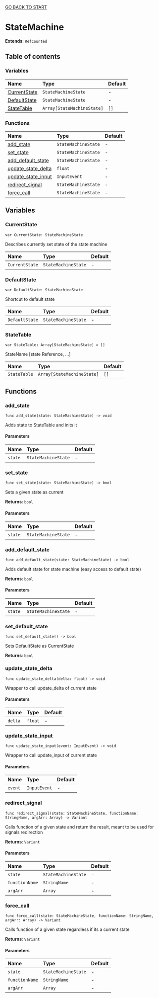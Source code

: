 [GO BACK TO START](https://github.com/USEkipa/gra-logiczna/blob/main/docs/index.md)
# StateMachine

**Extends**: `RefCounted`

## Table of contents

### Variables

|Name|Type|Default|
|:-|:-|:-|
|[CurrentState](#currentstate)|`StateMachineState`|-|
|[DefaultState](#defaultstate)|`StateMachineState`|-|
|[StateTable](#statetable)|`Array[StateMachineState]`|`[]`|

### Functions

|Name|Type|Default|
|:-|:-|:-|
|[add_state](#add_state)|`StateMachineState`|-|
|[set_state](#set_state)|`StateMachineState`|-|
|[add_default_state](#add_default_state)|`StateMachineState`|-|
|[update_state_delta](#update_state_delta)|`float`|-|
|[update_state_input](#update_state_input)|`InputEvent`|-|
|[redirect_signal](#redirect_signal)|`StateMachineState`|-|
|[force_call](#force_call)|`StateMachineState`|-|

## Variables

### CurrentState

```gdscript
var CurrentState: StateMachineState
```

Describes currently set state of the state machine

|Name|Type|Default|
|:-|:-|:-|
|`CurrentState`|`StateMachineState`|-|

### DefaultState

```gdscript
var DefaultState: StateMachineState
```

Shortcut to default state

|Name|Type|Default|
|:-|:-|:-|
|`DefaultState`|`StateMachineState`|-|

### StateTable

```gdscript
var StateTable: Array[StateMachineState] = []
```

StateName [state Reference, ...]

|Name|Type|Default|
|:-|:-|:-|
|`StateTable`|`Array[StateMachineState]`|`[]`|

## Functions

### add_state

```gdscript
func add_state(state: StateMachineState) -> void
```

Adds state to StateTable and inits it

#### Parameters

|Name|Type|Default|
|:-|:-|:-|
|`state`|`StateMachineState`|-|

### set_state

```gdscript
func set_state(state: StateMachineState) -> bool
```

Sets a given state as current

**Returns**: `bool`

#### Parameters

|Name|Type|Default|
|:-|:-|:-|
|`state`|`StateMachineState`|-|

### add_default_state

```gdscript
func add_default_state(state: StateMachineState) -> bool
```

Adds default state for state machine (easy access to default state)

**Returns**: `bool`

#### Parameters

|Name|Type|Default|
|:-|:-|:-|
|`state`|`StateMachineState`|-|

### set_default_state

```gdscript
func set_default_state() -> bool
```

Sets DefaultState as CurrentState

**Returns**: `bool`

### update_state_delta

```gdscript
func update_state_delta(delta: float) -> void
```

Wrapper to call update_delta of current state

#### Parameters

|Name|Type|Default|
|:-|:-|:-|
|`delta`|`float`|-|

### update_state_input

```gdscript
func update_state_input(event: InputEvent) -> void
```

Wrapper to call update_input of current state

#### Parameters

|Name|Type|Default|
|:-|:-|:-|
|`event`|`InputEvent`|-|

### redirect_signal

```gdscript
func redirect_signal(state: StateMachineState, functionName: StringName, argArr: Array) -> Variant
```

Calls function of a given state and return the result, meant to be used for signals redirection

**Returns**: `Variant`

#### Parameters

|Name|Type|Default|
|:-|:-|:-|
|`state`|`StateMachineState`|-|
|`functionName`|`StringName`|-|
|`argArr`|`Array`|-|

### force_call

```gdscript
func force_call(state: StateMachineState, functionName: StringName, argArr: Array) -> Variant
```

Calls function of a given state regardless if its a current state

**Returns**: `Variant`

#### Parameters

|Name|Type|Default|
|:-|:-|:-|
|`state`|`StateMachineState`|-|
|`functionName`|`StringName`|-|
|`argArr`|`Array`|-|


